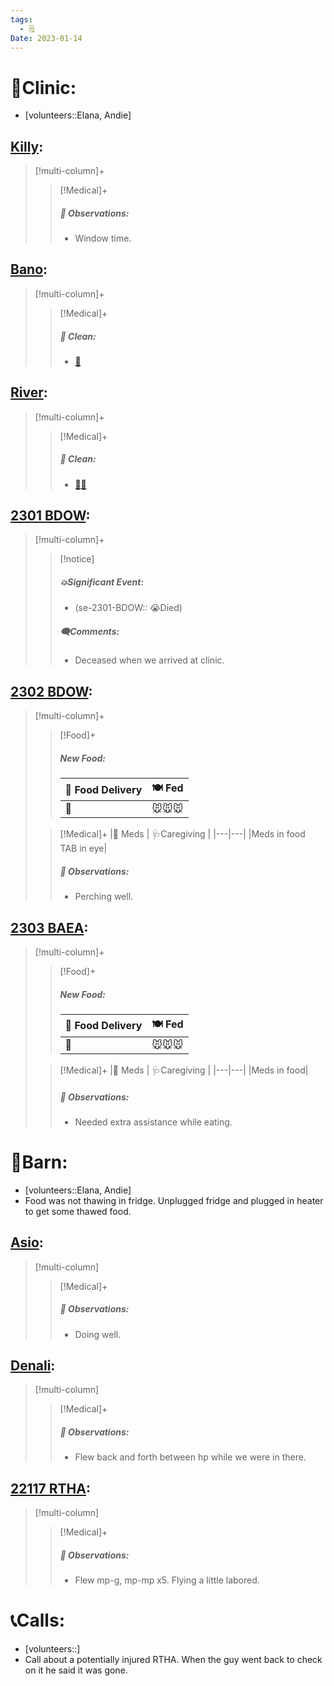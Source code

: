 ```yaml
---
tags:
  - 🗒️
Date: 2023-01-14
---
```


# 🏥Clinic:
- [volunteers::Elana, Andie]

## [Killy](../RARE%20Birds/Ed%20Birds/Killy.md):
> [!multi-column]+
>
>> [!Medical]+
>> ##### 🔭 Observations:
>> - Window time.

## [Bano](../RARE%20Birds/Ed%20Birds/Bano.md):
> [!multi-column]+
>
>> [!Medical]+
>>##### 🫧 Clean:
>> - [🧽](../Admin/Codes/Scrubbed%20cage.md)

## [River](../RARE%20Birds/Ed%20Birds/River.md):
> [!multi-column]+
>
>> [!Medical]+
>>##### 🫧 Clean:
>> - [🧼➗](../Admin/Codes/Cleaned%20with%20divider.md)

## [2301 BDOW](../RARE%20Birds/2301%20BDOW.md):
> [!multi-column]+
>
>> [!notice]
>> ##### 💥Significant Event:
>> - (se-2301-BDOW:: 😭Died)
>>
>> ##### 🗨️Comments:
>> - Deceased when we arrived at clinic.
>

## [2302 BDOW](../RARE%20Birds/2302%20BDOW.md):
> [!multi-column]+
>
>> [!Food]+
>> ##### New Food:
>> |🚚 Food Delivery| 🍽️ Fed|
>> |---|---|
>>|🫱|🐭🐭🐭
>
>> [!Medical]+
>> |💊 Meds | 🩺Caregiving |
>> |---|---|
>> |Meds in food<br>TAB in eye|
>>
>> ##### 🔭 Observations:
>> - Perching well.

## [2303 BAEA](../RARE%20Birds/2303%20BAEA.md):
> [!multi-column]+
>
>> [!Food]+
>> ##### New Food:
>> |🚚 Food Delivery| 🍽️ Fed|
>> |---|---|
>>|🫱|🐭🐭🐭
>
>> [!Medical]+
>> |💊 Meds | 🩺Caregiving |
>> |---|---|
>> |Meds in food|
>>
>> ##### 🔭 Observations:
>> - Needed extra assistance while eating. 

# 🏡Barn:
- [volunteers::Elana, Andie]
- Food was not thawing in fridge. Unplugged fridge and plugged in heater to get some thawed food.

## [Asio](../RARE%20Birds/Ed%20Birds/Asio.md):
> [!multi-column]
>
>> [!Medical]+
>> ##### 🔭 Observations:
>> - Doing well.

## [Denali](../RARE%20Birds/Ed%20Birds/Denali.md):
> [!multi-column]
>
>> [!Medical]+
>> ##### 🔭 Observations:
>> - Flew back and forth between hp while we were in there.

## [22117 RTHA](../RARE%20Birds/22117%20RTHA.md):
> [!multi-column]
>
>> [!Medical]+
>> ##### 🔭 Observations:
>> - Flew mp-g, mp-mp x5. Flying a little labored.

# 📞Calls:
- [volunteers::]
- Call about a potentially injured RTHA. When the guy went back to check on it he said it was gone.
